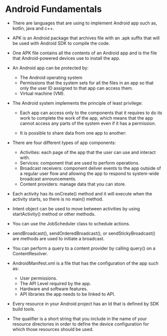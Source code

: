 # Android Fundamentals

* There are languages that are using to implement Android app such as, kotlin, java and c++.
* APK is an Android package that archives file with an .apk suffix that will be used with Android SDK to compile the code.
* One APK file contains all the contents of an Android app and is the file that Android-powered devices use to install the app.
* An Android app can be protected by:
  * The Android operating system
  * Permissions that the system sets for all the files in an app so that only the user ID assigned to that app can access them.
  * Virtual machine (VM).

* The Android system implements the principle of least privilege: 
  * Each app can access only to the components that it requires to do its work to complete the work of the app, which means that the app cannot access any parts of the system even if it has a permission.

  * It is possible to share data from one app to another:

* There are four different types of app components:
  * Activities: each page of the app that the user can use and interact with.
  * Services: component that are used to perform operations.
  * Broadcast receivers: component deliver events to the app outside of a regular user flow and allowing the app to respond to system-wide broadcast announcements. 
  * Content providers: manage data that you can store. 

* Each activity has its onCreate() method and it will execute when the activity starts, so there is no main() method.
* Intent object can be used to move between activities by using startActivity() method or other methods. 
* You can use the JobScheduler class to schedule actions. 
* sendBroadcast(), sendOrderedBroadcast(), or sendStickyBroadcast() are methods are used to initiate a broadcast.
* You can perform a query to a content provider by calling query() on a ContentResolver.

* AndroidManifest.xml is a file that has the configuration of the app such as:
  * User permissions.
  * The API Level required by the app.
  * Hardware and software features.
  * API libraries the app needs to be linked to API.
 
* Every resource in your Android project has an Id that is defined by SDK build tools.
* The qualifier is a short string that you include in the name of your resource directories in order to define the device configuration for which those resources should be used.
